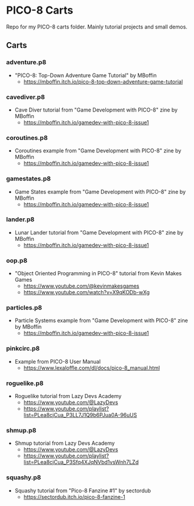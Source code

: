 # PICO-8 Carts

Repo for my PICO-8 carts folder. Mainly tutorial projects and small demos.

## Carts

### adventure.p8
- "PICO-8: Top-Down Adventure Game Tutorial" by MBoffin
    - https://mboffin.itch.io/pico-8-top-down-adventure-game-tutorial

### cavediver.p8
- Cave Diver tutorial from "Game Development with PICO-8" zine by MBoffin
    - https://mboffin.itch.io/gamedev-with-pico-8-issue1

### coroutines.p8
- Coroutines example from "Game Development with PICO-8" zine by MBoffin
    - https://mboffin.itch.io/gamedev-with-pico-8-issue1

### gamestates.p8
- Game States example from "Game Development with PICO-8" zine by MBoffin
    - https://mboffin.itch.io/gamedev-with-pico-8-issue1

### lander.p8
- Lunar Lander tutorial from "Game Development with PICO-8" zine by MBoffin
    - https://mboffin.itch.io/gamedev-with-pico-8-issue1

### oop.p8
- "Object Oriented Programming in PICO-8" tutorial from Kevin Makes Games
    - https://www.youtube.com/@kevinmakesgames
    - https://www.youtube.com/watch?v=X9qKODb-wXg

### particles.p8
- Particle Systems example from "Game Development with PICO-8" zine by MBoffin
    - https://mboffin.itch.io/gamedev-with-pico-8-issue1

### pinkcirc.p8
- Example from PICO-8 User Manual
    - https://www.lexaloffle.com/dl/docs/pico-8_manual.html

### roguelike.p8
- Roguelike tutorial from Lazy Devs Academy
    - https://www.youtube.com/@LazyDevs
    - https://www.youtube.com/playlist?list=PLea8cjCua_P3LL7J1Q9b6PJua0A-96uUS

### shmup.p8
- Shmup tutorial from Lazy Devs Academy
    - https://www.youtube.com/@LazyDevs
    - https://www.youtube.com/playlist?list=PLea8cjCua_P3Sfq4XJqNVbd1vsWnh7LZd

### squashy.p8
- Squashy tutorial from "Pico-8 Fanzine #1" by sectordub
    - https://sectordub.itch.io/pico-8-fanzine-1
